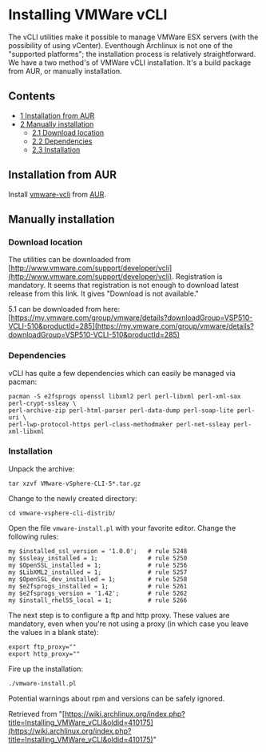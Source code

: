 # Installing VMWare vCLI

The vCLI utilities make it possible to manage VMWare ESX servers (with the possibility of using vCenter). Eventhough Archlinux is not one of the "supported platforms"; the installation process is relatively straightforward. We have a two method's of VMWare vCLI installation. It's a build package from AUR, or manually installation.

## Contents

*   [1 Installation from AUR](#Installation_from_AUR)
*   [2 Manually installation](#Manually_installation)
    *   [2.1 Download location](#Download_location)
    *   [2.2 Dependencies](#Dependencies)
    *   [2.3 Installation](#Installation)

## Installation from AUR

Install [vmware-vcli](https://aur.archlinux.org/packages/vmware-vcli/) from [AUR](/index.php/AUR "AUR").

## Manually installation

### Download location

The utilities can be downloaded from [http://www.vmware.com/support/developer/vcli](http://www.vmware.com/support/developer/vcli). Registration is mandatory. It seems that registration is not enough to download latest release from this link. It gives "Download is not available."

5.1 can be downloaded from here: [https://my.vmware.com/group/vmware/details?downloadGroup=VSP510-VCLI-510&productId=285](https://my.vmware.com/group/vmware/details?downloadGroup=VSP510-VCLI-510&productId=285)

### Dependencies

vCLI has quite a few dependencies which can easily be managed via pacman:

```
pacman -S e2fsprogs openssl libxml2 perl perl-libxml perl-xml-sax perl-crypt-ssleay \ 
perl-archive-zip perl-html-parser perl-data-dump perl-soap-lite perl-uri \ 
perl-lwp-protocol-https perl-class-methodmaker perl-net-ssleay perl-xml-libxml

```

### Installation

Unpack the archive:

```
tar xzvf VMware-vSphere-CLI-5*.tar.gz

```

Change to the newly created directory:

```
cd vmware-vsphere-cli-distrib/

```

Open the file `vmware-install.pl` with your favorite editor. Change the following rules:

```
my $installed_ssl_version = '1.0.0';   # rule 5248
my $ssleay_installed = 1;              # rule 5250
my $OpenSSL_installed = 1;             # rule 5256
my $LibXML2_installed = 1;             # rule 5257
my $OpenSSL_dev_installed = 1;         # rule 5258
my $e2fsprogs_installed = 1;           # rule 5261 
my $e2fsprogs_version = '1.42';        # rule 5262
my $install_rhel55_local = 1;          # rule 5266

```

The next step is to configure a ftp and http proxy. These values are mandatory, even when you're not using a proxy (in which case you leave the values in a blank state):

```
export ftp_proxy=""
export http_proxy=""

```

Fire up the installation:

```
./vmware-install.pl 

```

Potential warnings about rpm and versions can be safely ignored.

Retrieved from "[https://wiki.archlinux.org/index.php?title=Installing_VMWare_vCLI&oldid=410175](https://wiki.archlinux.org/index.php?title=Installing_VMWare_vCLI&oldid=410175)"